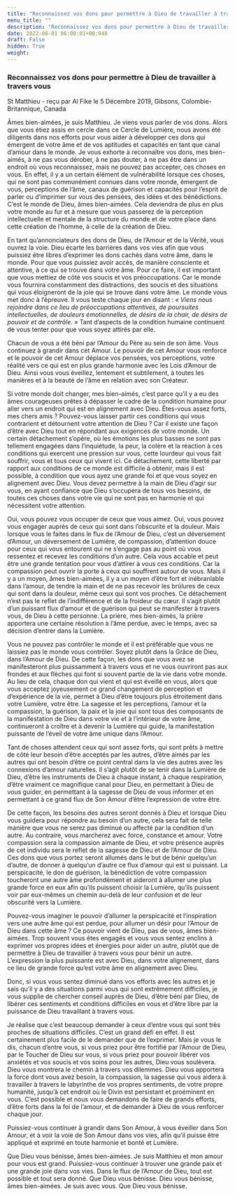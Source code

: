 ```yaml
---
title: "Reconnaissez vos dons pour permettre à Dieu de travailler à travers vous"
menu_title: ""
description: "Reconnaissez vos dons pour permettre à Dieu de travailler à travers vous"
date: 2022-06-01 06:00:01+00:948
draft: False
hidden: True
weight:
---
```

### Reconnaissez vos dons pour permettre à Dieu de travailler à travers vous

St Matthieu - reçu par Al Fike le 5 Décembre 2019, Gibsons, Colombie-Britannique, Canada

Âmes bien-aimées, je suis Matthieu. Je viens vous parler de vos dons. Alors que vous étiez assis en cercle dans ce Cercle de Lumière, nous avons été diligents dans nos efforts pour vous aider à développer ces dons qui émergent de votre âme et de vos aptitudes et capacités en tant que canal d’amour dans le monde. Je vous exhorte à reconnaître vos dons, mes bien-aimés, à ne pas vous dérober, à ne pas douter, à ne pas être dans un endroit où vous reconnaissez, mais ne pouvez pas accepter, ces choses en vous. En effet, il y a un certain élément de vulnérabilité lorsque ces choses, qui ne sont pas communément connues dans votre monde, émergent de vous, perceptions de l’âme, canaux de guérison et capacités pour l’esprit de parler ou d’imprimer sur vous des pensées, des idées et des bénédictions. C’est le monde de Dieu, âmes bien-aimées. Cela deviendra de plus en plus votre monde au fur et à mesure que vous passerez de la perception intellectuelle et mentale de la structure du monde et de votre place dans cette création de l’homme, à celle de la création de Dieu.

En tant qu’annonciateurs des dons de Dieu, de l’Amour et de la Vérité, vous ouvrez la voie. Dieu écarte les barrières dans vos vies afin que vous puissiez être libres d’exprimer les dons cachés dans votre âme, dans le monde. Pour que vous puissiez avoir accès, de manière consciente et attentive, à ce qui se trouve dans votre âme. Pour ce faire, il est important que vous mettiez de côté vos soucis et vos préoccupations. Car le monde vous fournira constamment des distractions, des soucis et des situations qui vous éloigneront de la joie qui se trouve dans votre âme. Le monde vous met donc à l’épreuve. Il vous teste chaque jour en disant : *« Viens nous rejoindre dans ce lieu de préoccupations attentives, de poursuites intellectuelles, de douleurs émotionnelles, de désirs de la chair, de désirs de pouvoir et de contrôle. »* Tant d’aspects de la condition humaine continuent de vous tenter pour que vous soyez attirés par elle.

Chacun de vous a été béni par l’Amour du Père au sein de son âme. Vous continuez à grandir dans cet Amour. Le pouvoir de cet Amour vous renforce et le pouvoir de cet Amour déplace vos pensées, vos perceptions, votre réalité vers ce qui est en plus grande harmonie avec les Lois d’Amour de Dieu. Ainsi vous vous éveillez, lentement et subtilement, à toutes les manières et à la beauté de l’âme en relation avec son Créateur.

Si votre monde doit changer, mes bien-aimés, c’est parce qu’il y a eu des âmes courageuses prêtes à dépasser le cadre de la condition humaine pour aller vers un endroit qui est en alignement avec Dieu. Êtes-vous assez forts, mes chers amis ? Pouvez-vous laisser partir ces conditions qui vous contrarient et détournent votre attention de Dieu ? Car il existe une façon d’être avec Dieu tout en répondant aux exigences de votre monde. Un certain détachement s’opère, où les émotions les plus basses ne sont pas tellement engagées dans l’inquiétude, la peur, la colère et la réaction à ces conditions qui exercent une pression sur vous, cette lourdeur qui vous fait souffrir, vous et tous ceux qui vivent ici. Ce détachement, cette liberté par rapport aux conditions de ce monde est difficile à obtenir, mais il est possible, à condition que vous ayez une grande foi et que vous soyez en alignement avec Dieu. Vous devez permettre à la main de Dieu d’agir sur vous, en ayant confiance que Dieu s’occupera de tous vos besoins, de toutes ces choses dans votre vie qui ne sont pas en harmonie et qui nécessitent votre attention.

Oui, vous pouvez vous occuper de ceux que vous aimez. Oui, vous pouvez vous engager auprès de ceux qui sont dans l’obscurité et la douleur. Mais lorsque vous le faites dans le flux de l’Amour de Dieu, c’est un déversement d’Amour, un déversement de Lumière, de compassion, d’attention douce pour ceux qui vous entourent qui ne s’engage pas au point où vous ressentez et recevez les conditions d’un autre. Cela vous accable et peut être une grande tentation pour vous d’attirer à vous ces conditions. Car la compassion peut ouvrir la porte à ceux qui souffrent autour de vous. Mais il y a un moyen, âmes bien-aimées, il y a un moyen d’être fort et inébranlable dans l’amour, de tendre la main et de ne pas recevoir les brûlures de ceux qui sont dans la douleur, même ceux qui sont vos proches. Ce détachement n’est pas le reflet de l’indifférence et de la froideur du cœur. Il s’agit plutôt d’un puissant flux d’amour et de guérison qui peut se manifester à travers vous, de Dieu à cette personne. La prière, mes bien-aimés, la prière apportera une certaine résolution à l’âme perdue, avec le temps, avec sa décision d’entrer dans la Lumière.

Vous ne pouvez pas contrôler le monde et il est préférable que vous ne laissiez pas le monde vous contrôler. Soyez plutôt dans la Grâce de Dieu, dans l’Amour de Dieu. De cette façon, les dons que vous avez se manifesteront plus puissamment à travers vous et ne vous ouvriront pas aux frondes et aux flèches qui font si souvent partie de la vie dans votre monde. Au lieu de cela, chaque don qui vient et qui est éveillé en vous, alors que vous acceptez joyeusement ce grand changement de perception et d’expérience de la vie, permet à Dieu d’être toujours plus étroitement dans votre Lumière, votre être. La sagesse et les perceptions, l’amour et la compassion, la guérison, la paix et la joie qui sont tous des composants de la manifestation de Dieu dans votre vie et à l’intérieur de votre âme, continueront à croître et à devenir la Lumière qui guide, la manifestation puissante de l’éveil de votre âme unique dans l’Amour.

Tant de choses attendent ceux qui sont assez forts, qui sont prêts à mettre de côté leur besoin d’être acceptés par les autres, d’être aimés par les autres qui ont besoin d’être ce point central dans la vie des autres avec les connexions d’amour naturelles. Il s’agit plutôt de se tenir dans la Lumière de Dieu, d’être les instruments de Dieu à chaque instant, à chaque respiration, d’être vraiment ce magnifique canal pour Dieu, en permettant à Dieu de vous guider, en permettant à la sagesse de Dieu de vous informer et en permettant à ce grand flux de Son Amour d’être l’expression de votre être.

De cette façon, les besoins des autres seront donnés à Dieu et lorsque Dieu vous guidera pour répondre au besoin d’un autre, cela sera fait de telle manière que vous ne serez pas diminué ou affecté par la condition d’un autre. Au contraire, vous marcherez avec force, constance et amour. Votre compassion sera la compassion aimante de Dieu, et votre présence auprès de cet individu sera le reflet de la sagesse de Dieu et de l’Amour de Dieu. Ces dons que vous portez seront allumés dans le but de bénir quelqu’un d’autre, de donner à quelqu’un d’autre ce flux d’amour qui est si puissant. La perspicacité, le don de guérison, la bénédiction de votre compassion toucheront une autre âme profondément et aideront à allumer une plus grande force en eux afin qu’ils puissent choisir la Lumière, qu’ils puissent voir par eux-mêmes un chemin au-delà de leur confusion et de leur obscurité vers la Lumière.

Pouvez-vous imaginer le pouvoir d’allumer la perspicacité et l’inspiration vers une autre âme qui est perdue, pour allumer un désir pour l’Amour de Dieu dans cette âme ? Ce pouvoir vient de Dieu, pas de vous, âmes bien-aimées. Trop souvent vous êtes engagés et vous vous sentez enclins à exprimer vos propres idées et énergies pour aider un autre, plutôt que de permettre à Dieu de travailler à travers vous pour bénir un autre. L’expression la plus puissante est avec Dieu, dans votre alignement, dans ce lieu de grande force qu’est votre âme en alignement avec Dieu.

Donc, si vous vous sentez diminué dans vos efforts avec les autres et je sais qu’il y a des situations parmi vous qui sont extrêmement difficiles, je vous supplie de chercher conseil auprès de Dieu, d’être béni par Dieu, de libérer ces sentiments et conditions difficiles en vous et d’être libre par la puissance de Dieu travaillant à travers vous.

Je réalise que c’est beaucoup demander à ceux d’entre vous qui sont très proches de situations difficiles. C’est un grand défi en effet. Il est certainement plus facile de le demander que de l’exprimer. Mais je vous le dis, chacun d’entre vous, si vous priez pour être fortifié par l’Amour de Dieu, par le Toucher de Dieu sur vous, si vous priez pour pouvoir libérer vos anxiétés et vos soucis et vos soins pour les autres, Dieu vous soulèvera. Dieu vous montrera le chemin à travers vos dilemmes. Dieu vous apportera la force dont vous avez besoin, la compassion, la sagesse qui vous aidera à travailler à travers le labyrinthe de vos propres sentiments, de votre propre humanité, jusqu’à cet endroit où le Divin est persistant et proéminent en vous. C’est possible et nous vous demandons de faire de grands efforts, d’être forts dans la foi de l’amour, et de demander à Dieu de vous renforcer chaque jour.

Puissiez-vous continuer à grandir dans Son Amour, à vous éveiller dans Son Amour, et à voir la voie de Son Amour dans vos vies, afin qu’il puisse être appliqué et exprimé en toute harmonie et bonté et Lumière.

Que Dieu vous bénisse, âmes bien-aimées. Je suis Matthieu et mon amour pour vous est grand. Puissiez-vous continuer à trouver une grande paix et une grande joie dans vos vies. Dans le flux de l’Amour de Dieu, tout est possible et tout sera donné. Que Dieu vous bénisse. Dieu vous bénisse, âmes bien-aimées. Je suis avec vous. Que Dieu vous bénisse.



